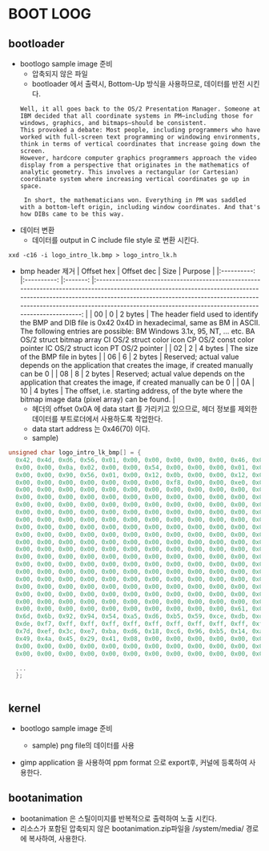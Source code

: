 # BOOT LOOG

## bootloader 
- bootlogo sample image 준비
  * 압축되지 않은 파일
  * bootloader 에서 출력시, Bottom-Up 방식을 사용하므로, 데이터를 반전 시킨다.
  ```
  Well, it all goes back to the OS/2 Presentation Manager. Someone at IBM decided that all coordinate systems in PM—including those for windows, graphics, and bitmaps—should be consistent. 
  This provoked a debate: Most people, including programmers who have worked with full-screen text programming or windowing environments, think in terms of vertical coordinates that increase going down the screen. 
  However, hardcore computer graphics programmers approach the video display from a perspective that originates in the mathematics of analytic geometry. This involves a rectangular (or Cartesian) coordinate system where increasing vertical coordinates go up in space.
   
   In short, the mathematicians won. Everything in PM was saddled with a bottom-left origin, including window coordinates. And that's how DIBs came to be this way.
  ```
- 데이터 변환
  * 데이터를 output in C include file style 로 변환 시킨다.
```
xxd -c16 -i logo_intro_lk.bmp > logo_intro_lk.h
```

- bmp header 제거
| Offset hex 	| Offset dec 	|   Size  	|                                                                                                                                                Purpose                                                                                                                                               	|
|:----------:	|:----------:	|:-------:	|:----------------------------------------------------------------------------------------------------------------------------------------------------------------------------------------------------------------------------------------------------------------------------------------------------:	|
| 00         	| 0          	| 2 bytes 	| The header field used to identify the BMP and DIB file is 0x42 0x4D in hexadecimal, same as BM in ASCII. The following entries are possible: BM Windows 3.1x, 95, NT, ... etc. BA OS/2 struct bitmap array CI OS/2 struct color icon CP OS/2 const color pointer IC OS/2 struct icon PT OS/2 pointer 	|
| 02         	| 2          	| 4 bytes 	| The size of the BMP file in bytes                                                                                                                                                                                                                                                                    	|
| 06         	| 6          	| 2 bytes 	| Reserved; actual value depends on the application that creates the image, if created manually can be 0                                                                                                                                                                                               	|
| 08         	| 8          	| 2 bytes 	| Reserved; actual value depends on the application that creates the image, if created manually can be 0                                                                                                                                                                                               	|
| 0A         	| 10         	| 4 bytes 	| The offset, i.e. starting address, of the byte where the bitmap image data (pixel array) can be found.                                                                                                                                                                                               	|
  * 헤더의 offset 0x0A 에 data start 를 가리키고 있으므로, 헤더 정보를 제외한 데이터를 부트로더에서 사용하도록 작업한다. 
  * data start address 는 0x46(70) 이다.
  * sample)
```c
unsigned char logo_intro_lk_bmp[] = {
  0x42, 0x4d, 0xd6, 0x56, 0x01, 0x00, 0x00, 0x00, 0x00, 0x00, 0x46, 0x00, 0x00, 0x00, 0x38, 0x00,
  0x00, 0x00, 0x0a, 0x02, 0x00, 0x00, 0x54, 0x00, 0x00, 0x00, 0x01, 0x00, 0x10, 0x00, 0x03, 0x00,
  0x00, 0x00, 0x90, 0x56, 0x01, 0x00, 0x12, 0x0b, 0x00, 0x00, 0x12, 0x0b, 0x00, 0x00, 0x00, 0x00,
  0x00, 0x00, 0x00, 0x00, 0x00, 0x00, 0x00, 0xf8, 0x00, 0x00, 0xe0, 0x07, 0x00, 0x00, 0x1f, 0x00,
  0x00, 0x00, 0x00, 0x00, 0x00, 0x00, 0x00, 0x00, 0x00, 0x00, 0x00, 0x00, 0x00, 0x00, 0x00, 0x00,
  0x00, 0x00, 0x00, 0x00, 0x00, 0x00, 0x00, 0x00, 0x00, 0x00, 0x00, 0x00, 0x00, 0x00, 0x00, 0x00,
  0x00, 0x00, 0x00, 0x00, 0x00, 0x00, 0x00, 0x00, 0x00, 0x00, 0x00, 0x00, 0x00, 0x00, 0x00, 0x00,
  0x00, 0x00, 0x00, 0x00, 0x00, 0x00, 0x00, 0x00, 0x00, 0x00, 0x00, 0x00, 0x00, 0x00, 0x00, 0x00,
  0x00, 0x00, 0x00, 0x00, 0x00, 0x00, 0x00, 0x00, 0x00, 0x00, 0x00, 0x00, 0x00, 0x00, 0x00, 0x00,
  0x00, 0x00, 0x00, 0x00, 0x00, 0x00, 0x00, 0x00, 0x00, 0x00, 0x00, 0x00, 0x00, 0x00, 0x00, 0x00,
  0x00, 0x00, 0x00, 0x00, 0x00, 0x00, 0x00, 0x00, 0x00, 0x00, 0x00, 0x00, 0x00, 0x00, 0x00, 0x00,
  0x00, 0x00, 0x00, 0x00, 0x00, 0x00, 0x00, 0x00, 0x00, 0x00, 0x00, 0x00, 0x00, 0x00, 0x00, 0x00,
  0x00, 0x00, 0x00, 0x00, 0x00, 0x00, 0x00, 0x00, 0x00, 0x00, 0x00, 0x00, 0x00, 0x00, 0x00, 0x00,
  0x00, 0x00, 0x00, 0x00, 0x00, 0x00, 0x00, 0x00, 0x00, 0x00, 0x00, 0x00, 0x00, 0x00, 0x00, 0x00,
  0x00, 0x00, 0x00, 0x00, 0x00, 0x00, 0x00, 0x00, 0x00, 0x00, 0x00, 0x00, 0x00, 0x00, 0x00, 0x00,
  0x00, 0x00, 0x00, 0x00, 0x00, 0x00, 0x00, 0x00, 0x00, 0x00, 0x00, 0x00, 0x00, 0x00, 0x00, 0x00,
  0x00, 0x00, 0x00, 0x00, 0x00, 0x00, 0x00, 0x00, 0x00, 0x00, 0x00, 0x00, 0x00, 0x00, 0x00, 0x00,
  0x00, 0x00, 0x00, 0x00, 0x00, 0x00, 0x00, 0x00, 0x00, 0x00, 0x00, 0x00, 0x00, 0x00, 0x00, 0x00,
  0x00, 0x00, 0x00, 0x00, 0x00, 0x00, 0x00, 0x00, 0x00, 0x00, 0x00, 0x00, 0x00, 0x00, 0x00, 0x00,
  0x00, 0x00, 0x00, 0x00, 0x00, 0x00, 0x00, 0x00, 0x00, 0x00, 0x00, 0x00, 0x00, 0x00, 0x00, 0x00,
  0x00, 0x00, 0x00, 0x00, 0x00, 0x00, 0x00, 0x00, 0x00, 0x00, 0x61, 0x08, 0x66, 0x31, 0x69, 0x4a,
  0x6d, 0x6b, 0x92, 0x94, 0x54, 0xa5, 0xd6, 0xb5, 0x59, 0xce, 0xdb, 0xde, 0x5d, 0xef, 0x7d, 0xef,
  0xde, 0xf7, 0xff, 0xff, 0xff, 0xff, 0xff, 0xff, 0xff, 0xff, 0xff, 0xff, 0xff, 0xff, 0x7d, 0xef,
  0x7d, 0xef, 0x3c, 0xe7, 0xba, 0xd6, 0x18, 0xc6, 0x96, 0xb5, 0x14, 0xa5, 0x51, 0x8c, 0x4d, 0x6b,
  0x49, 0x4a, 0x45, 0x29, 0x41, 0x08, 0x00, 0x00, 0x00, 0x00, 0x00, 0x00, 0x00, 0x00, 0x00, 0x00,
  0x00, 0x00, 0x00, 0x00, 0x00, 0x00, 0x00, 0x00, 0x00, 0x00, 0x00, 0x00, 0x00, 0x00, 0x00, 0x00,
  0x00, 0x00, 0x00, 0x00, 0x00, 0x00, 0x00, 0x00, 0x00, 0x00, 0x00, 0x00, 0x00, 0x00, 0x00, 0x00,

  ...
  };
 
```


## kernel
- bootlogo sample image 준비
  * sample) png file의 데이터를 사용

- gimp application 을 사용하여 ppm format 으로 export후, 커널에 등록하여 사용한다.


## bootanimation
- bootanimation 은 스틸이미지를 반복적으로 출력하여 노출 시킨다. 
- 리소스가 포함된 압축되지 않은 bootanimation.zip파일을 /system/media/ 경로에 복사하여, 사용한다.

